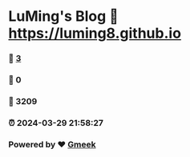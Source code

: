 # LuMing's Blog :link: https://luming8.github.io 
### :page_facing_up: [3](https://luming8.github.io/tag.html) 
### :speech_balloon: 0 
### :hibiscus: 3209 
### :alarm_clock: 2024-03-29 21:58:27 
### Powered by :heart: [Gmeek](https://github.com/Meekdai/Gmeek)
